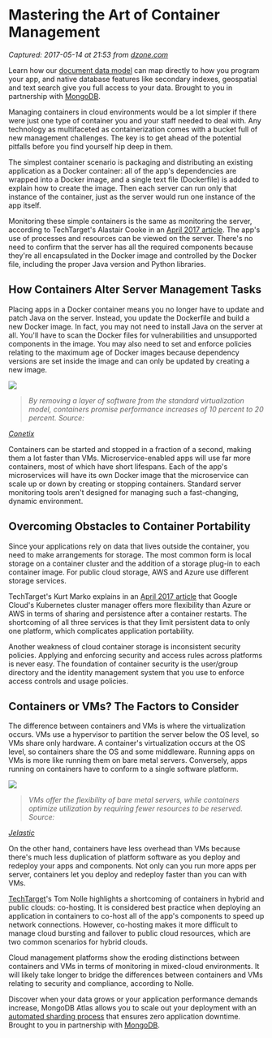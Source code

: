 # Mastering the Art of Container Management

_Captured: 2017-05-14 at 21:53 from [dzone.com](https://dzone.com/articles/mastering-the-art-of-container-management?edition=298100&utm_source=Daily%20Digest&utm_medium=email&utm_campaign=dd%202017-05-14)_

Learn how our [document data model](https://dzone.com/go?i=214229&u=https%3A%2F%2Fwww.mongodb.com%2Fcloud%2Fatlas%2Flp%2Ftry-2%3Futm_medium%3DDisplay%26utm_source%3Ddzone%26utm_campaign%3DWW_Reg_ATLAS_Dzone%26utm_content%3Dpre-post-roll%26utm_term%3Ddb%26jmp%3Ddzone-ad) can map directly to how you program your app, and native database features like secondary indexes, geospatial and text search give you full access to your data. Brought to you in partnership with [MongoDB](https://dzone.com/go?i=214229&u=https%3A%2F%2Fwww.mongodb.com%2Fcloud%2Fatlas%2Flp%2Ftry-2%3Futm_medium%3DDisplay%26utm_source%3Ddzone%26utm_campaign%3DWW_Reg_ATLAS_Dzone%26utm_content%3Dpre-post-roll%26utm_term%3Ddb%26jmp%3Ddzone-ad).

Managing containers in cloud environments would be a lot simpler if there were just one type of container you and your staff needed to deal with. Any technology as multifaceted as containerization comes with a bucket full of new management challenges. The key is to get ahead of the potential pitfalls before you find yourself hip deep in them.

The simplest container scenario is packaging and distributing an existing application as a Docker container: all of the app's dependencies are wrapped into a Docker image, and a single text file (Dockerfile) is added to explain how to create the image. Then each server can run only that instance of the container, just as the server would run one instance of the app itself.

Monitoring these simple containers is the same as monitoring the server, according to TechTarget's Alastair Cooke in an [April 2017 article](http://searchitoperations.techtarget.com/feature/What-admins-need-to-know-to-master-containerization-technology). The app's use of processes and resources can be viewed on the server. There's no need to confirm that the server has all the required components because they're all encapsulated in the Docker image and controlled by the Docker file, including the proper Java version and Python libraries.

## **How Containers Alter Server Management Tasks**

Placing apps in a Docker container means you no longer have to update and patch Java on the server. Instead, you update the Dockerfile and build a new Docker image. In fact, you may not need to install Java on the server at all. You'll have to scan the Docker files for vulnerabilities and unsupported components in the image. You may also need to set and enforce policies relating to the maximum age of Docker images because dependency versions are set inside the image and can only be updated by creating a new image.

![](https://assets.morpheusdata.com/SpudMedia/1063/attachment/04_10_17_containers1_original.png)

> _By removing a layer of software from the standard virtualization model, containers promise performance increases of 10 percent to 20 percent. Source:_

_[Conetix](https://www.conetix.com.au/blog/cloud-and-container-based-hosting)_

Containers can be started and stopped in a fraction of a second, making them a lot faster than VMs. Microservice-enabled apps will use far more containers, most of which have short lifespans. Each of the app's microservices will have its own Docker image that the microservice can scale up or down by creating or stopping containers. Standard server monitoring tools aren't designed for managing such a fast-changing, dynamic environment.

## **Overcoming Obstacles to Container Portability**

Since your applications rely on data that lives outside the container, you need to make arrangements for storage. The most common form is local storage on a container cluster and the addition of a storage plug-in to each container image. For public cloud storage, AWS and Azure use different storage services.

TechTarget's Kurt Marko explains in an [April 2017 article](http://searchitoperations.techtarget.com/tip/Overcome-app-portability-hurdles-of-containers-in-cloud-computing) that Google Cloud's Kubernetes cluster manager offers more flexibility than Azure or AWS in terms of sharing and persistence after a container restarts. The shortcoming of all three services is that they limit persistent data to only one platform, which complicates application portability.

Another weakness of cloud container storage is inconsistent security policies. Applying and enforcing security and access rules across platforms is never easy. The foundation of container security is the user/group directory and the identity management system that you use to enforce access controls and usage policies.

## **Containers or VMs? The Factors to Consider**

The difference between containers and VMs is where the virtualization occurs. VMs use a hypervisor to partition the server below the OS level, so VMs share only hardware. A container's virtualization occurs at the OS level, so containers share the OS and some middleware. Running apps on VMs is more like running them on bare metal servers. Conversely, apps running on containers have to conform to a single software platform.

![](https://assets.morpheusdata.com/SpudMedia/1065/attachment/04_12_17_containters2_original.png)

> _VMs offer the flexibility of bare metal servers, while containers optimize utilization by requiring fewer resources to be reserved. Source:_

_[Jelastic](http://blog.jelastic.com/2016/12/01/containers-configuration-guide-for-complex-java-applications/)_

On the other hand, containers have less overhead than VMs because there's much less duplication of platform software as you deploy and redeploy your apps and components. Not only can you run more apps per server, containers let you deploy and redeploy faster than you can with VMs.

[TechTarget](http://searchcloudcomputing.techtarget.com/tip/Containers-vs-VMs-Which-should-you-use-for-cloud)'s Tom Nolle highlights a shortcoming of containers in hybrid and public clouds: co-hosting. It is considered best practice when deploying an application in containers to co-host all of the app's components to speed up network connections. However, co-hosting makes it more difficult to manage cloud bursting and failover to public cloud resources, which are two common scenarios for hybrid clouds.

Cloud management platforms show the eroding distinctions between containers and VMs in terms of monitoring in mixed-cloud environments. It will likely take longer to bridge the differences between containers and VMs relating to security and compliance, according to Nolle.

Discover when your data grows or your application performance demands increase, MongoDB Atlas allows you to scale out your deployment with an [automated sharding process](https://dzone.com/go?i=214230&u=https%3A%2F%2Fwww.mongodb.com%2Fcloud%2Fatlas%2Flp%2Ftry-2%3Futm_medium%3DDisplay%26utm_source%3Ddzone%26utm_campaign%3DWW_Reg_ATLAS_Dzone%26utm_content%3Dpre-post-roll%26utm_term%3Ddb%26jmp%3Ddzone-ad) that ensures zero application downtime. Brought to you in partnership with [MongoDB](https://dzone.com/go?i=214230&u=https%3A%2F%2Fwww.mongodb.com%2Fcloud%2Fatlas%2Flp%2Ftry-2%3Futm_medium%3DDisplay%26utm_source%3Ddzone%26utm_campaign%3DWW_Reg_ATLAS_Dzone%26utm_content%3Dpre-post-roll%26utm_term%3Ddb%26jmp%3Ddzone-ad).
